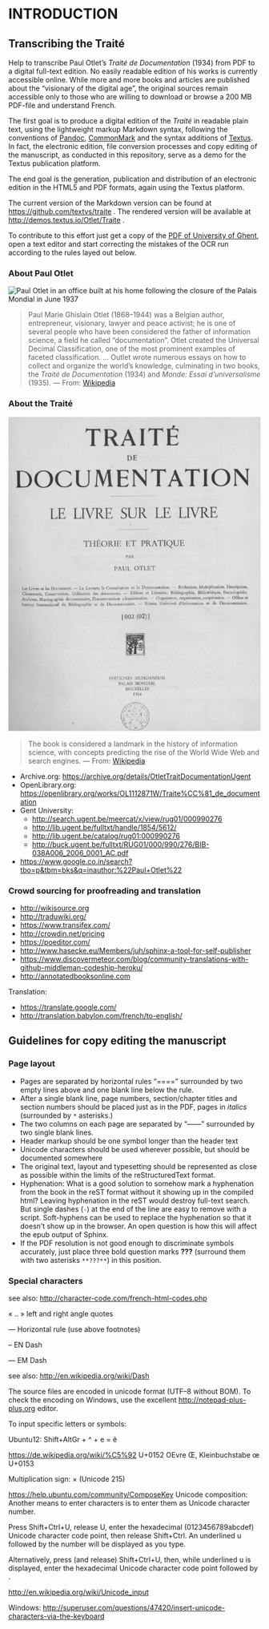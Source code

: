 # INTRODUCTION

## Transcribing the Traité

Help to transcribe Paul Otlet’s _Traité de Documentation_ (1934) from PDF to a digital full-text edition. No easily readable edition of his works is currently accessible online. While more and more books and articles are published about the “visionary of the digital age”, the original sources remain accessible only to those who are willing to download or browse a 200 MB PDF-file and understand French.

The first goal is to produce a digital edition of the _Traité_ in readable plain text, using the lightweight markup Markdown syntax, following the conventions of [Pandoc](http://pandoc.org/), [CommonMark](http://commonmark.org/) and the syntax additions of [Textus](http://textus.io/). In fact, the electronic edition, file conversion processes and copy editing of the manuscript, as conducted in this repository, serve as a demo for the Textus publication platform.

The end goal is the generation, publication and distribution of an electronic edition in the HTML5 and PDF formats, again using the Textus platform.

The current version of the Markdown version can be found at <https://github.com/textvs/traite> . The rendered version will be available at <http://demos.textus.io/Otlet/Traite> .

To contribute to this effort just get a copy of the [PDF of University of Ghent](http://lib.ugent.be/fulltxt/RUG01/000/990/276/BIB-038A006_2006_0001_AC.pdf), open a text editor and start correcting the mistakes of the OCR run according to the rules layed out below.

### About Paul Otlet

![Paul Otlet in an office built at his home following the closure of the Palais Mondial in June 1937](https://upload.wikimedia.org/wikipedia/commons/8/85/Paul_Otlet_%C3%A0_son_bureau_%28cropped%29.jpg)

> Paul Marie Ghislain Otlet (1868–1944) was a Belgian author, entrepreneur, visionary, lawyer and peace activist; he is one of several people who have been considered the father of information science, a field he called “documentation”. Otlet created the Universal Decimal Classification, one of the most prominent examples of faceted classification. … Outlet wrote numerous essays on how to collect and organize the world’s knowledge, culminating in two books, the _Traité de Documentation_ (1934) and _Monde: Essai d’universalisme_ (1935).
— From: [Wikipedia](http://en.wikipedia.org/wiki/Paul_Otlet)

### About the Traité

![Title page of the first edition (1934) of the _Traité_](pg_000_title.png)

> The book is considered a landmark in the history of information science, with concepts predicting the rise of the World Wide Web and search engines.
— From: [Wikipedia](https://en.wikipedia.org/wiki/Trait%C3%A9_de_Documentation)

- Archive.org: <https://archive.org/details/OtletTraitDocumentationUgent>
- OpenLibrary.org: <https://openlibrary.org/works/OL1112871W/Traite%CC%81_de_documentation>
- Gent University:
  - <http://search.ugent.be/meercat/x/view/rug01/000990276>
  - <http://lib.ugent.be/fulltxt/handle/1854/5612/>
  - <http://lib.ugent.be/catalog/rug01:000990276>
  - <http://buck.ugent.be/fulltxt/RUG01/000/990/276/BIB-038A006_2006_0001_AC.pdf>
- <https://www.google.co.in/search?tbo=p&tbm=bks&q=inauthor:%22Paul+Otlet%22>


### Crowd sourcing for proofreading and translation

- <http://wikisource.org>
- <http://traduwiki.org/>
- <https://www.transifex.com/>
- <http://crowdin.net/pricing>
- <https://poeditor.com/>
- <http://www.hasecke.eu/Members/juh/sphinx-a-tool-for-self-publisher>
- <https://www.discovermeteor.com/blog/community-translations-with-github-middleman-codeship-heroku/>
- <http://annotatedbooksonline.com>

Translation:

- <https://translate.google.com/>
- <http://translation.babylon.com/french/to-english/>


## Guidelines for copy editing the manuscript

### Page layout

- Pages are separated by horizontal rules “====” surrounded by two empty lines above and one blank line below the rule.
- After a single blank line, page numbers, section/chapter titles and section numbers should be placed just as in the PDF, pages in *italics* (surrounded by `*` asterisks.)
- The two columns on each page are separated by “——” surrounded by two single blank lines.
- Header markup should be one symbol longer than the header text
- Unicode characters should be used wherever possible, but should be documented somewhere
- The original text, layout and typesetting should be represented as close as possible within the limits of the reStructuredText format.
- Hyphenation: What is a good solution to somehow mark a hyphenation from the book in the reST format without it showing up in the compiled html? Leaving hyphenation in the reST would destroy full-text search. But single dashes (`-`) at the end of the line are easy to remove with a script. Soft-hyphens can be used to replace the hyphenation so that it doesn’t show up in the browser. An open question is how this will affect the epub output of Sphinx.
- If the PDF resolution is not good enough to discriminate symbols accurately, just place three bold question marks **???** (surround them with two asterisks `**???**`) in this position.

### Special characters

see also: <http://character-code.com/french-html-codes.php>

« .. » left and right angle quotes

― Horizontal rule (use above footnotes)

– EN Dash

— EM Dash

see also: <http://en.wikipedia.org/wiki/Dash>

The source files are encoded in unicode format (UTF–8 without BOM). To check the encoding on Windows, use the excellent <http://notepad-plus-plus.org> editor.

To input specific letters or symbols:

Ubuntu12: Shift+AltGr + \^ + e = ê

<https://de.wikipedia.org/wiki/%C5%92> U+0152 OEvre Œ, Kleinbuchstabe œ U+0153

Multiplication sign: × (Unicode 215)

<https://help.ubuntu.com/community/ComposeKey> Unicode composition: Another means to enter characters is to enter them as Unicode character number.

Press Shift+Ctrl+U, release U, enter the hexadecimal (0123456789abcdef) Unicode character code point, then release Shift+Ctrl. An underlined u followed by the number will be displayed as you type.

Alternatively, press (and release) Shift+Ctrl+U, then, while underlined u is displayed, enter the hexadecimal Unicode character code point followed by <Return>.

<http://en.wikipedia.org/wiki/Unicode_input>

Windows: <http://superuser.com/questions/47420/insert-unicode-characters-via-the-keyboard>
